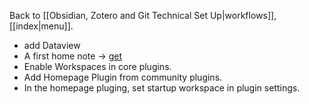 Back to [[Obsidian, Zotero and Git Technical Set Up|workflows]], [[index|menu]].
- add Dataview
- A first home note -> [get](https://raw.githubusercontent.com/mscott99/matthewscott-blog/main/files/Simplified%20Home%20Note.md)
- Enable Workspaces in core plugins.
- Add Homepage Plugin from community plugins.
- In the homepage pluging, set startup workspace in plugin settings.
